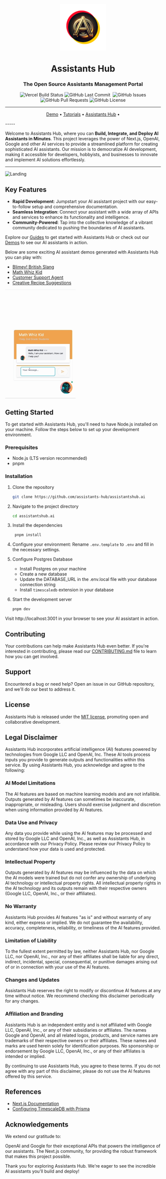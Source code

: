 <div align="center">
<img width="150px" src="./docs/assistants-hub-logo.png" />

# Assistants Hub

### The Open Source Assistants Management Portal

<p>
<img alt="Vercel Build Status" src="https://vercelbadge.vercel.app/api/assistants-hub/assistantshub.ai" />
<img alt="GitHub Last Commit" src="https://img.shields.io/github/last-commit/assistants-hub/assistantshub.ai" />
<img alt="" src="https://img.shields.io/github/repo-size/assistants-hub/assistantshub.ai" />
<img alt="GitHub Issues" src="https://img.shields.io/github/issues/assistants-hub/assistantshub.ai" />
<img alt="GitHub Pull Requests" src="https://img.shields.io/github/issues-pr/assistants-hub/assistantshub.ai" />
<img alt="GitHub License" src="https://img.shields.io/badge/License-MIT-yellow.svg" />
</p>

---

<p align="center">
  <a href="https://docs.assistantshub.ai/docs/category/demos">Demo</a> •
  <a href="https://docs.assistantshub.ai/docs/intro">Tutorials</a> •
  <a href="https://assistantshub.ai">Assistants Hub</a> •
</p>
</div>
-----

Welcome to Assistants Hub, where you can **Build, Integrate, and Deploy AI Assistants in Minutes**. This project leverages the power of Next.js, OpenAI, Google and other AI services to provide a streamlined platform for creating sophisticated AI assistants. Our mission is to democratize AI development, making it accessible for developers, hobbyists, and businesses to innovate and implement AI solutions effortlessly.

---

![Landing](./docs/landing.png)

## Key Features

- **Rapid Development**: Jumpstart your AI assistant project with our easy-to-follow setup and comprehensive documentation.
- **Seamless Integration**: Connect your assistant with a wide array of APIs and services to enhance its functionality and intelligence.
- **Community-Powered**: Tap into the collective knowledge of a vibrant community dedicated to pushing the boundaries of AI assistants.

Explore our [Guides](https://docs.assistantshub.ai/docs/category/guides) to get started with Assistants Hub or check out our [Demos](https://docs.assistantshub.ai/docs/category/demos) to see our AI assistants in action.

Below are some exciting AI assistant demos generated with Assistants Hub you can play with:

- [Blimey! British Slang](https://docs.assistantshub.ai/docs/demos/british-slang-generator)
- [Math Whiz Kid](https://docs.assistantshub.ai/docs/demos/math-tutor)
- [Customer Support Agent](https://docs.assistantshub.ai/docs/demos/customer-support-agent)
- [Creative Recipe Suggestions](https://docs.assistantshub.ai/docs/demos/creative-recipe-suggestions)

![British Slang](./docs/math-tutor.gif)

</div>

## Getting Started

To get started with Assistants Hub, you'll need to have Node.js installed on your machine. Follow the steps below to set up your development environment.

### Prerequisites

- Node.js (LTS version recommended)
- pnpm

### Installation

1. Clone the repository

   ```bash
   git clone https://github.com/assistants-hub/assistantshub.ai
   ```

2. Navigate to the project directory

   ```bash
   cd assistantshub.ai
   ```

3. Install the dependencies

   ```bash
    pnpm install
   ```

4. Configure your environment: Rename `.env.template` to `.env` and fill in the necessary settings.

5. Configure Postgres Database

   - Install Postgres on your machine
   - Create a new database
   - Update the DATABASE_URL in the .env.local file with your database connection string
   - Install `timescaledb` extension in your database

6. Start the development server

   ```bash
   pnpm dev
   ```

Visit http://localhost:3001 in your browser to see your AI assistant in action.

## Contributing

Your contributions can help make Assistants Hub even better. If you're interested in contributing, please read our [CONTRIBUTING.md](./CONTRIBUTING.md) file to learn how you can get involved.

## Support

Encountered a bug or need help? Open an issue in our GitHub repository, and we'll do our best to address it.

## License

Assistants Hub is released under the [MIT license](./LICENSE), promoting open and collaborative development.

## Legal Disclaimer

Assistants Hub incorporates artificial intelligence (AI) features powered by technologies from Google LLC and OpenAI, Inc. These AI tools process inputs you provide to generate outputs and functionalities within this service. By using Assistants Hub, you acknowledge and agree to the following:

### AI Model Limitations

The AI features are based on machine learning models and are not infallible. Outputs generated by AI features can sometimes be inaccurate, inappropriate, or misleading. Users should exercise judgment and discretion when using information provided by AI features.

### Data Use and Privacy

Any data you provide while using the AI features may be processed and stored by Google LLC and OpenAI, Inc., as well as Assistants Hub, in accordance with our Privacy Policy. Please review our Privacy Policy to understand how your data is used and protected.

### Intellectual Property

Outputs generated by AI features may be influenced by the data on which the AI models were trained but do not confer any ownership of underlying AI technology or intellectual property rights. All intellectual property rights in the AI technology and its outputs remain with their respective owners (Google LLC, OpenAI, Inc., or their affiliates).

### No Warranty

Assistants Hub provides AI features "as is" and without warranty of any kind, either express or implied. We do not guarantee the availability, accuracy, completeness, reliability, or timeliness of the AI features provided.

### Limitation of Liability

To the fullest extent permitted by law, neither Assistants Hub, nor Google LLC, nor OpenAI, Inc., nor any of their affiliates shall be liable for any direct, indirect, incidental, special, consequential, or punitive damages arising out of or in connection with your use of the AI features.

### Changes and Updates

Assistants Hub reserves the right to modify or discontinue AI features at any time without notice. We recommend checking this disclaimer periodically for any changes.

### Affiliation and Branding

Assistants Hub is an independent entity and is not affiliated with Google LLC, OpenAI, Inc., or any of their subsidiaries or affiliates. The names Google and OpenAI, and all related logos, products, and service names are trademarks of their respective owners or their affiliates. These names and marks are used herein solely for identification purposes. No sponsorship or endorsement by Google LLC, OpenAI, Inc., or any of their affiliates is intended or implied.

By continuing to use Assistants Hub, you agree to these terms. If you do not agree with any part of this disclaimer, please do not use the AI features offered by this service.

## References

- [Next.js Documentation](https://nextjs.org/docs)
- [Configuring TimescaleDB with Prisma](https://gist.github.com/janpio/2a425f22673f2de54469772f16af8118)

## Acknowledgements

We extend our gratitude to:

OpenAI and Google for their exceptional APIs that powers the intelligence of our assistants.
The Next.js community, for providing the robust framework that makes this project possible.

Thank you for exploring Assistants Hub. We're eager to see the incredible AI assistants you'll build and deploy!
